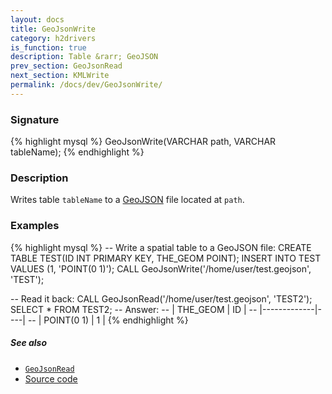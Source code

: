 ```yaml
---
layout: docs
title: GeoJsonWrite
category: h2drivers
is_function: true
description: Table &rarr; GeoJSON
prev_section: GeoJsonRead
next_section: KMLWrite
permalink: /docs/dev/GeoJsonWrite/
---
```


### Signature

{% highlight mysql %}
GeoJsonWrite(VARCHAR path, VARCHAR tableName);
{% endhighlight %}

### Description

Writes table `tableName` to a [GeoJSON][wiki] file located at
`path`.

### Examples

{% highlight mysql %}
-- Write a spatial table to a GeoJSON file:
CREATE TABLE TEST(ID INT PRIMARY KEY, THE_GEOM POINT);
INSERT INTO TEST VALUES (1, 'POINT(0 1)');
CALL GeoJsonWrite('/home/user/test.geojson', 'TEST');

-- Read it back:
CALL GeoJsonRead('/home/user/test.geojson', 'TEST2');
SELECT * FROM TEST2;
-- Answer:
-- | THE_GEOM    | ID |
-- |-------------|----|
-- | POINT(0 1)  | 1  |
{% endhighlight %}

##### See also

* [`GeoJsonRead`](../GeoJsonRead)
* <a href="https://github.com/orbisgis/h2gis/blob/master/h2drivers/src/main/java/org/h2gis/drivers/geojson/GeoJsonWrite.java" target="_blank">Source code</a>

[wiki]: http://en.wikipedia.org/wiki/GeoJSON
